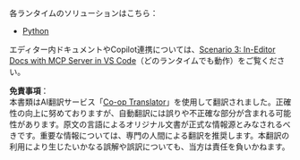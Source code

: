 <!--
CO_OP_TRANSLATOR_METADATA:
{
  "original_hash": "c8c1a74c74f6c2d42d511daf12d0b6c5",
  "translation_date": "2025-07-14T06:32:29+00:00",
  "source_file": "09-CaseStudy/docs-mcp/solution/README.md",
  "language_code": "ja"
}
-->
各ランタイムのソリューションはこちら：
- [Python](./python/README.md)

エディター内ドキュメントやCopilot連携については、[Scenario 3: In-Editor Docs with MCP Server in VS Code](./scenario3/README.md)（どのランタイムでも動作）をご覧ください。

**免責事項**：  
本書類はAI翻訳サービス「[Co-op Translator](https://github.com/Azure/co-op-translator)」を使用して翻訳されました。正確性の向上に努めておりますが、自動翻訳には誤りや不正確な部分が含まれる可能性があります。原文の言語によるオリジナル文書が正式な情報源とみなされるべきです。重要な情報については、専門の人間による翻訳を推奨します。本翻訳の利用により生じたいかなる誤解や誤訳についても、当方は責任を負いかねます。